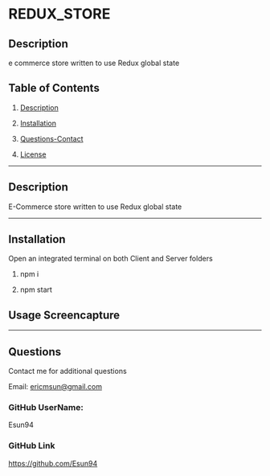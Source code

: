 # REDUX_STORE

## Description
 e commerce store written to use Redux  global state

## Table of Contents

1. [Description](#description)

2. [Installation](#installation)

3. [Questions-Contact](#questions)

4. [License](#license)

----

## Description

 E-Commerce store written to use Redux  global state

----

## Installation

Open an integrated terminal on both Client and Server folders
  
1. npm i

2. npm start 


## Usage Screencapture



----

## Questions

Contact me for additional questions

Email: ericmsun@gmail.com

### GitHub UserName:

Esun94

### GitHub Link

https://github.com/Esun94